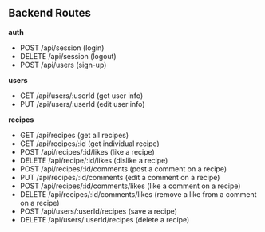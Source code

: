 ## Backend Routes

**auth**

- POST /api/session (login)
- DELETE /api/session (logout)
- POST /api/users (sign-up)

**users**

- GET /api/users/:userId (get user info)
- PUT /api/users/:userId (edit user info)

**recipes**

- GET /api/recipes (get all recipes)
- GET /api/recipes/:id (get individual recipe)
- POST /api/recipes/:id/likes (like a recipe)
- DELETE /api/recipe/:id/likes (dislike a recipe)
- POST /api/recipes/:id/comments (post a comment on a recipe)
- PUT /api/recipes/:id/comments (edit a comment on a recipe)
- POST /api/recipes/:id/comments/likes (like a comment on a recipe)
- DELETE /api/recipes/:id/comments/likes (remove a like from a comment on a recipe)
- POST /api/users/:userId/recipes (save a recipe)
- DELETE /api/users/:userId/recipes (delete a recipe)
